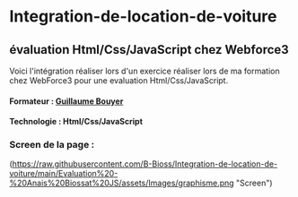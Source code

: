 # Integration-de-location-de-voiture
## évaluation Html/Css/JavaScript chez Webforce3

Voici l'intégration réaliser lors d'un exercice réaliser lors de ma formation chez WebForce3 pour une evaluation Html/Css/JavaScript.

#### Formateur : [Guillaume Bouyer](https://www.linkedin.com/in/guillaume-bouyer-872034175/)
#### Technologie : Html/Css/JavaScript

### Screen de la page : 

(https://raw.githubusercontent.com/B-Bioss/Integration-de-location-de-voiture/main/Evaluation%20-%20Anais%20Biossat%20JS/assets/Images/graphisme.png "Screen")
